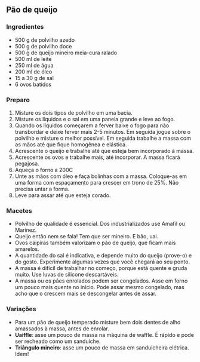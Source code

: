 ## Pão de queijo

### Ingredientes 

*   500 g de polvilho azedo
*   500 g de polvilho doce
*   500 g de queijo mineiro meia-cura ralado
*   500 ml de leite
*   250 ml de água
*   200 ml de óleo
*   15 a 30 g de sal
*   6 ovos batidos

### Preparo

1.  Misture os dois tipos de polvilho em uma bacia.
2.  Misture os líquidos e o sal em uma panela grande e leve ao fogo.
3.  Quando os líquidos começarem a ferver baixe o fogo para não
    transbordar e deixe ferver mais 2-5 minutos. Em seguida jogue sobre
    o polvilho e misture o melhor possível. Em seguida trabalhe a massa
    com as mãos até que fique homogênea e elástica.
4.  Acrescente o queijo e trabalhe até que esteja bem incorporado
    à massa.
5.  Acrescente os ovos e trabalhe mais, até incorporar. A massa
    ficará pegajosa.
6.  Aqueça o forno a 200C
7.  Unte as mãos com óleo e faça bolinhas com a massa. Coloque-as em uma
    forma com espaçamento para crescer em trono de 25%. Não precisa
    untar a forma.
8.  Leve para assar até que esteja corado.

### Macetes

* Polvilho de qualidade é essencial. Dos industrializados use Amafil
ou Marinez.
* Queijo então nem se fala! Tem que ser mineiro. E bão, uai.
*  Ovos caipiras também valorizam o pão de queijo, que ficam
    mais amarelos.
*   A quantidade do sal é indicativa, e depende muito do
    queijo (prove-o) e do gosto. Experimente algumas vezes que você
    chegará ao seu ponto.
*   A massa é difícil de trabalhar no começo, porque está quente e
    gruda muito. Use luvas de silicone descartáveis.
*   A massa ou os pães enrolados podem ser congelados. Asse em forno um
    pouco mais quente no início. Pode assar mesmo congelado, mas acho que o crescem mais se descongelar antes de assar.

### Variações

*   Para um pão de queijo temperado misture bem dois dentes de alho
    amassados à massa, antes de enrolar.
*   **Uaiffle**: asse um pouco de massa na máquina de waffle. É rápido e
    pode ser recheado como um sanduíche.
*   **Triângulo mineiro**: asse um pouco de massa em
    sanduicheira elétrica. Idem!


